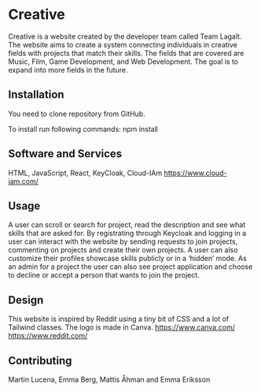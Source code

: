 # Creative 
Creative is a website created by the developer team called Team Lagalt. The website aims to create a system connecting individuals in creative fields with projects that match their skills. The fields that are covered are Music, Film, Game Development, and Web Development. The goal is to expand into more fields in the future.


## Installation
You need to clone repository from GitHub. 

To install run following commands:
npm install

## Software and Services
HTML, JavaScript, React, KeyCloak, Cloud-IAm
https://www.cloud-iam.com/

## Usage
A user can scroll or search for project, read the description and see what skills that are asked for.
By registrating through Keycloak and logging in a user can interact with the website by sending requests to join projects, commenting on projects and create their own projects. A user can also customize their profiles showcase skills publicly or in a ‘hidden’ mode. 
As an admin for a project the user can also see project application and choose to decline or accept a person that wants to join the project.

## Design
This website is inspired by Reddit using a tiny bit of CSS and a lot of Tailwind classes. The logo is made in Canva.
https://www.canva.com/
https://www.reddit.com/

## Contributing
Martin Lucena, Emma Berg, Mattis Åhman and Emma Eriksson 
